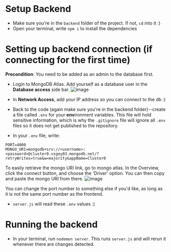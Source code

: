 # Setup Backend
- Make sure you're in the `backend` folder of the project. If not, `cd` into it :)
- Open your terminal, write `npm i` to install the dependencies

# Setting up backend connection (if connecting for the first time)
**Precondition**: You need to be added as an admin to the database first.
- Login to MongoDB Atlas. Add yourself as a database user in the **Database access** side bar.
![image](https://github.com/ubc-cpsc455-2024S/project-23_moai/assets/63375678/49d26ae4-0e33-40cb-bd6d-3ba9dc477c22)
- In **Network Access**, add your IP address so you can connect to the db :)

- Back to the code (again make sure you're in the backend folder)--create a file called `.env` for your **env**ironment variables. This file will hold sensitive information, which is why the `.gitignore` file will ignore all `.env` files so it does not get published to the repository.
- In your `.env` file, write:
```
PORT=4000
MONGO_URI=mongodb+srv://<username>:<password>@cluster0.vsgey03.mongodb.net/?retryWrites=true&w=majority&appName=Cluster0
```
To easily retrieve the mongo URI link, go to mongo atlas. In the Overview, click the connect button, and choose the 'Driver' option. You can then copy and paste the mongo URI from there. ![image](https://github.com/ubc-cpsc455-2024S/project-23_moai/assets/63375678/9713c8c7-7442-468c-a9db-4e5e1ce22982)

You can change the port number to something else if you'd like, as long as it is not the same port number as the frontend.
- `server.js` will read these `.env` values :)

# Running the backend
- In your terminal, run `nodemon server`. This runs `server.js` and will rerun it whenever there are changes detected.
